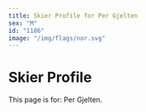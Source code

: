 ```yaml
---
title: Skier Profile for Per Gjelten
sex: "M"
id: "1186"
image: "/img/flags/nor.svg" 
---
```


# Skier Profile

This page is for: Per Gjelten.
    